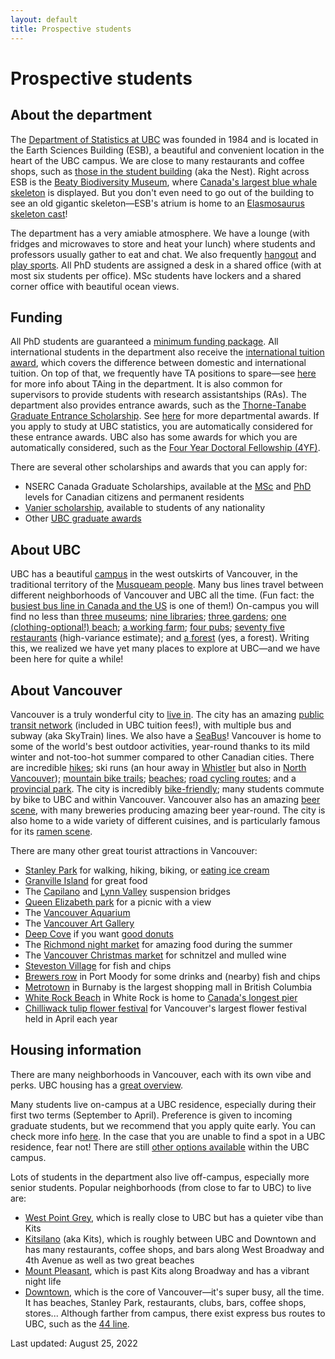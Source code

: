 ```yaml
---
layout: default
title: Prospective students
---
```


# Prospective students


## About the department

The [Department of Statistics at UBC](https://www.stat.ubc.ca/)
was founded in 1984 and is located in the Earth Sciences Building (ESB),
a beautiful and convenient location in the heart of the UBC campus.
We are close to many restaurants and coffee shops,
such as [those in the student building](https://visit.ubc.ca/eat-drink-and-stay/restaurants/food-courts/ams-nest-food-court/) (aka the Nest).
Right across ESB is the [Beaty Biodiversity Museum](https://beatymuseum.ubc.ca/),
where [Canada's largest blue whale skeleton](http://www.cetacea.ca/ubc-blue-whale.html) is displayed.
But you don't even need to go out of the building to see an old gigantic skeleton&mdash;ESB's atrium is home to an
[Elasmosaurus skeleton cast](https://science.ubc.ca/news/ubc-museum-welcomes-ancient-sea-monster)!

The department has a very amiable atmosphere.
We have a lounge (with fridges and microwaves to store and heat your lunch)
where students and professors usually gather to eat and chat.
We also frequently [hangout](/hangouts) and [play sports](/sports).
All PhD students are assigned a desk in a shared office
(with at most six students per office).
MSc students have lockers and a shared corner office with beautiful ocean views.



## Funding

All PhD students are guaranteed a
[minimum funding package](https://www.grad.ubc.ca/awards/minimum-funding-policy-phd-students).
All international students in the department also receive the
[international tuition award](https://www.grad.ubc.ca/awards/international-tuition-award),
which covers the difference between domestic and international tuition.
On top of that,
we frequently have TA positions to spare&mdash;see
[here](/ta) for more info about TAing in the department.
It is also common for supervisors to provide students with
research assistantships (RAs).
The department also provides entrance awards, such as the
[Thorne-Tanabe Graduate Entrance Scholarship](https://www.stat.ubc.ca/anona-thorne-and-takao-tanabe-graduate-entrance-scholarship).
See [here](https://www.stat.ubc.ca/award-descriptions) for more departmental awards.
If you apply to study at UBC statistics,
you are automatically considered for these entrance awards.
UBC also has some awards for which you are automatically considered,
such as the
[Four Year Doctoral Fellowship (4YF)](https://www.grad.ubc.ca/awards/four-year-doctoral-fellowship-4yf).

There are several other scholarships and awards that you can apply for:
- NSERC Canada Graduate Scholarships, available at the
[MSc](https://www.nserc-crsng.gc.ca/students-etudiants/pg-cs/cgsm-bescm_eng.asp)
and [PhD](https://www.nserc-crsng.gc.ca/students-etudiants/pg-cs/cgsd-bescd_eng.asp)
levels for Canadian citizens and permanent residents
- [Vanier scholarship](https://vanier.gc.ca/en/home-accueil.html),
available to students of any nationality
- Other [UBC graduate awards](https://www.grad.ubc.ca/scholarships-awards-funding/award-opportunities)



## About UBC

UBC has a beautiful [campus](https://www.ubc.ca/our-campuses/vancouver/)
in the west outskirts of Vancouver,
in the traditional territory of the [Musqueam people](http://www.musqueam.bc.ca/).
Many bus lines travel between different neighborhoods of
Vancouver and UBC all the time.
(Fun fact: the
[busiest bus line in Canada and the US](https://en.wikipedia.org/wiki/99_B-Line)
is one of them!)
On-campus you will find no less
than [three museums](https://visit.ubc.ca/see-and-do/museums-and-art-galleries/);
[nine libraries](https://students.ubc.ca/ubclife/which-ubc-library-you);
[three gardens](https://visit.ubc.ca/see-and-do/gardens-and-nature/);
[one (clothing-optional!) beach](https://visit.ubc.ca/see-and-do/gardens-and-nature/wreck-beach/);
[a working farm](https://ubcfarm.ubc.ca/);
[four pubs](https://wiki.ubc.ca/Bars_and_Pubs_on_Campus);
[seventy five restaurants](https://visit.ubc.ca/eat-drink-and-stay/restaurants/)
(high-variance estimate);
and [a forest](http://www.metrovancouver.org/services/parks/parks-greenways-reserves/pacific-spirit-regional-park)
(yes, a forest).
Writing this, we realized we have yet many places to explore at UBC&mdash;and
we have been here for quite a while!




<!--
## Funding

As per [UBC's guidelines](https://www.grad.ubc.ca/awards/minimum-funding-policy-phd-students),
all graduate students are offered at least $22,000CAD per year.
These come from a combination of scholarships, TAships, and RAships.
What this means is that the funding might be contingent on you
working as a TA, for example, but that the department guarantees
PhD students in the department are also offered tuition waivers.
-->


## About Vancouver

Vancouver is a truly wonderful city to
[live in](https://globalnews.ca/news/5055257/vancouver-third-quality-of-life/).
The city has an amazing
[public transit network](https://en.wikipedia.org/wiki/TransLink_(British_Columbia))
(included in UBC tuition fees!),
with multiple bus and subway (aka SkyTrain) lines.
We also have a [SeaBus](https://en.wikipedia.org/wiki/SeaBus)!
Vancouver is home to some of the world's best outdoor activities,
year-round thanks to its mild winter and not-too-hot summer
compared to other Canadian cities.
There are incredible [hikes](https://www.vancouvertrails.com/);
ski runs (an hour away in [Whistler](https://www.whistlerblackcomb.com/)
but also in [North Vancouver](https://www.vancouversnorthshore.com/activity/skiing-snowboarding/));
[mountain bike trails](https://www.whistler.com/activities/biking/);
[beaches](https://vancouver.ca/parks-recreation-culture/beaches.aspx);
[road cycling routes](https://coachpowell.ca/vancouver-cycling-routes/);
and a [provincial park](https://bcparks.ca/explore/parkpgs/garibaldi/).
The city is incredibly [bike-friendly](https://vancouver.ca/streets-transportation/cycling-routes-maps-and-trip-planner.aspx);
many students commute by bike to UBC and within Vancouver.
Vancouver also has an amazing
[beer scene](https://www.vancouverplanner.com/craft-beer-vancouver-your-complete-guide/),
with many breweries producing amazing beer year-round.
The city is also home to a wide variety of different cuisines,
and is particularly famous for its
[ramen scene](https://nypost.com/2016/01/05/use-your-noodle-to-conquer-vancouvers-ramen-scene/).


There are many other great tourist attractions in Vancouver:
- [Stanley Park](https://vancouver.ca/parks-recreation-culture/stanley-park.aspx)
for walking, hiking, biking, or
[eating ice cream](https://prospectpoint.com/dining/)
- [Granville Island](https://granvilleisland.com/) for great food
- The [Capilano](https://www.capbridge.com/)
and [Lynn Valley](https://lynncanyon.ca/) suspension bridges
- [Queen Elizabeth park](https://vancouver.ca/parks-recreation-culture/queen-elizabeth-park.aspx) for a picnic with a view
- The [Vancouver Aquarium](https://www.vanaqua.org/)
- The [Vancouver Art Gallery](https://www.vanartgallery.bc.ca/)
- [Deep Cove](https://www.vancouversnorthshore.com/neighbourhood/deep-cove/)
if you want [good donuts](https://honeydoughnuts.com/)
- The [Richmond night market](https://richmondnightmarket.com/) for amazing food
during the summer
- The [Vancouver Christmas market](https://www.vancouverchristmasmarket.com/)
for schnitzel and mulled wine
- [Steveston Village](https://www.visitrichmondbc.com/things-to-do/steveston-village/)
for fish and chips
- [Brewers row](https://bcaletrail.ca/ale-trails/port-moody/) in Port Moody for some drinks and (nearby) fish and chips
- [Metrotown](https://metropolisatmetrotown.com/en/) in Burnaby is the largest shopping mall in British Columbia
- [White Rock Beach](https://explorewhiterock.com/see/the-beach/) in White Rock is home to [Canada's longest pier](https://www.whiterockcity.ca/797/White-Rock-Pier)
- [Chilliwack tulip flower festival](https://vancouversbestplaces.com/events-calendar/festivals-and-events/tulips-of-the-valley/)
for Vancouver's largest flower festival held in April each year



## Housing information

There are many neighborhoods in Vancouver,
each with its own vibe and perks.
UBC housing has a
[great overview](https://vancouver.housing.ubc.ca/other-housing/off-campus-housing/).

Many students live on-campus at a UBC residence,
especially during their first two terms (September to April).
Preference is given to incoming graduate students,
but we recommend that you apply quite early.
You can check more info
[here](https://vancouver.housing.ubc.ca/getting-started/graduate-students/).
In the case that you are unable to find a spot in a UBC residence, fear not!
There are still
[other options available](https://vancouver.housing.ubc.ca/other-housing/more-campus-housing/)
within the UBC campus.

Lots of students in the department also live off-campus,
especially more senior students.
Popular neighborhoods (from close to far to UBC) to live are:
- [West Point Grey](https://vancouver.ca/news-calendar/point-grey.aspx),
which is really close to UBC but has a quieter vibe than Kits
- [Kitsilano](https://vancouver.ca/news-calendar/kitsilano.aspx)
(aka Kits), which is roughly between UBC and Downtown and has many
restaurants, coffee shops, and bars along West Broadway and 4th Avenue
as well as two great beaches
- [Mount Pleasant](https://vancouver.ca/news-calendar/mount-pleasant.aspx),
which is past Kits along Broadway and has a vibrant night life
- [Downtown](https://vancouver.ca/news-calendar/downtown.aspx),
which is the core of Vancouver&mdash;it's super busy, all the time.
It has beaches, Stanley Park, restaurants, clubs, bars, coffee shops,
stores...
Although farther from campus, there exist express bus routes to UBC,
such as the [44 line](https://translink.fandom.com/wiki/Route_44).


Last updated: August 25, 2022
